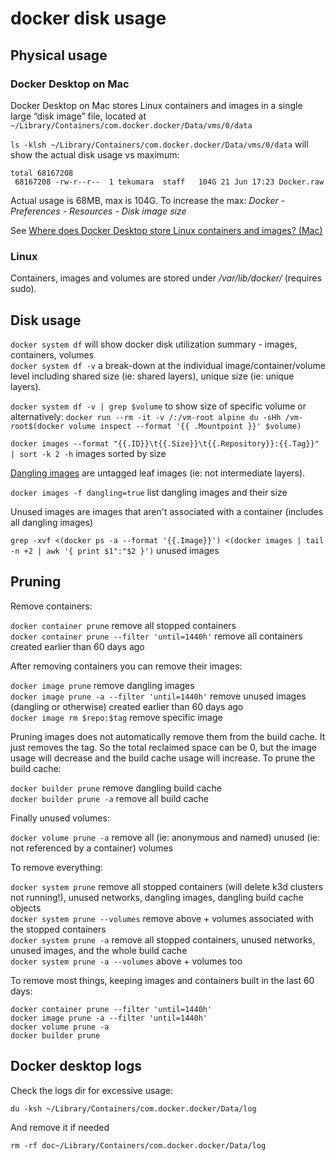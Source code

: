# docker disk usage

## Physical usage

### Docker Desktop on Mac

Docker Desktop on Mac stores Linux containers and images in a single large “disk image” file, located at `~/Library/Containers/com.docker.docker/Data/vms/0/data`

`ls -klsh ~/Library/Containers/com.docker.docker/Data/vms/0/data` will show the actual disk usage vs maximum:

```
total 68167208
 68167208 -rw-r--r--  1 tekumara  staff   104G 21 Jun 17:23 Docker.raw
```

Actual usage is 68MB, max is 104G. To increase the max: _Docker - Preferences - Resources - Disk image size_

See [Where does Docker Desktop store Linux containers and images? (Mac)](https://docs.docker.com/desktop/faqs/macfaqs/#where-does-docker-desktop-store-linux-containers-and-images)

### Linux

Containers, images and volumes are stored under _/var/lib/docker/_ (requires sudo).

## Disk usage

`docker system df` will show docker disk utilization summary - images, containers, volumes  
`docker system df -v` a break-down at the individual image/container/volume level including shared size (ie: shared layers), unique size (ie: unique layers).

`docker system df -v | grep $volume` to show size of specific volume or alternatively: `docker run --rm -it -v /:/vm-root alpine du -sHh /vm-root$(docker volume inspect --format '{{ .Mountpoint }}' $volume)`

`docker images --format "{{.ID}}\t{{.Size}}\t{{.Repository}}:{{.Tag}}" | sort -k 2 -h` images sorted by size

[Dangling images](https://docs.docker.com/engine/reference/commandline/images/#show-untagged-images-dangling) are untagged leaf images (ie: not intermediate layers).

`docker images -f dangling=true` list dangling images and their size

Unused images are images that aren't associated with a container (includes all dangling images)

`grep -xvf <(docker ps -a --format '{{.Image}}') <(docker images | tail -n +2 | awk '{ print $1":"$2 }')` unused images

## Pruning

Remove containers:

`docker container prune` remove all stopped containers  
`docker container prune --filter 'until=1440h'` remove all containers created earlier than 60 days ago

After removing containers you can remove their images:

`docker image prune` remove dangling images  
`docker image prune -a --filter 'until=1440h'` remove unused images (dangling or otherwise) created earlier than 60 days ago  
`docker image rm $repo:$tag` remove specific image

Pruning images does not automatically remove them from the build cache. It just removes the tag. So the total reclaimed space can be 0, but the image usage will decrease and the build cache usage will increase. To prune the build cache:

`docker builder prune` remove dangling build cache  
`docker builder prune -a` remove all build cache

Finally unused volumes:

`docker volume prune -a` remove all (ie: anonymous and named) unused (ie: not referenced by a container) volumes

To remove everything:

`docker system prune` remove all stopped containers (will delete k3d clusters not running!), unused networks, dangling images, dangling build cache objects  
`docker system prune --volumes` remove above + volumes associated with the stopped containers  
`docker system prune -a` remove all stopped containers, unused networks, unused images, and the whole build cache  
`docker system prune -a --volumes` above + volumes too

To remove most things, keeping images and containers built in the last 60 days:

```
docker container prune --filter 'until=1440h'
docker image prune -a --filter 'until=1440h'
docker volume prune -a
docker builder prune
```

## Docker desktop logs

Check the logs dir for excessive usage:

```
du -ksh ~/Library/Containers/com.docker.docker/Data/log
```

And remove it if needed

```
rm -rf doc~/Library/Containers/com.docker.docker/Data/log
```
